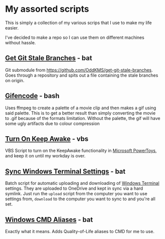 # My assorted scripts

This is simply a collection of my various scrips that I use to make my life easier.

I've decided to make a repo so I can use them on different machines without hassle.

## [Get Git Stale Branches](https://github.com/OddKMS/get-git-stale-branches) - bat

Git submodule from https://github.com/OddKMS/get-git-stale-branches.
Goes through a repository and spits out a file containing the stale branches on origin.

## [Gifencode](/gifencode/) - bash

Uses ffmpeg to create a palette of a movie clip and then makes a gif using said palette.
This is to get a better result than simply converting the movie to .gif because of the
formats limitation. Without the palette, the gif will have some ugly artifacts due to
colour compression

## [Turn On Keep Awake](https://github.com/OddKMS/turn-on-keep-awake/) - vbs

VBS Script to turn on the KeepAwake functionality in [Microsoft PowerToys](https://github.com/microsoft/PowerToys), and keep it on until my workday is over.

## [Sync Windows Terminal Settings](https://github.com/OddKMS/sync-windows-terminal-settings) - bat

Batch script for automatic uploading and downloading of [Windows Terminal](https://github.com/microsoft/terminal) settings.
They are uploaded to OneDrive and kept in sync via a hard symlink. Just run the `upload` script from the
computer you want to use settings from, `download` to the computer you want to sync to and you're all set.

## [Windows CMD Aliases](https://github.com/OddKMS/windows-cmd-aliases) - bat

Exactly what it means. Adds Quality-of-Life aliases to CMD for me to use.
